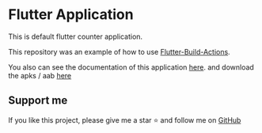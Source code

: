 # Flutter Application
This is default flutter counter application.

This repository was an example of how to use [Flutter-Build-Actions](https://github.com/nizwar/flutter-build-actions).

You also can see the documentation of this application [here](https://nizwar.github.io/flutter-build-actions-built-example/). and download the apks / aab [here](https://github.com/nizwar/flutter-build-actions-built-example/releases/)

## Support me
If you like this project, please give me a star ⭐️ and follow me on [GitHub](https://github.com/nizwar)